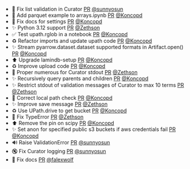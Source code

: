 - 🐛 Fix list validation in Curator [PR](https://github.com/laminlabs/lamindb/pull/2119) [@sunnyosun](https://github.com/sunnyosun)
- 📝 Add parquet example to arrays.ipynb [PR](https://github.com/laminlabs/lamindb/pull/2118) [@Koncopd](https://github.com/Koncopd)
- 📝 Fix docs for settings [PR](https://github.com/laminlabs/lamindb-setup/pull/895) [@Koncopd](https://github.com/Koncopd)
- ✨ Python 3.12 support [PR](https://github.com/laminlabs/lamindb/pull/2092) [@Zethson](https://github.com/Zethson)
- ✅ Test upath.rglob in a notebook [PR](https://github.com/laminlabs/lamindb-setup/pull/893) [@Koncopd](https://github.com/Koncopd)
- ♻️ Refactor imports and update upath code [PR](https://github.com/laminlabs/lamindb/pull/2116) [@Koncopd](https://github.com/Koncopd)
- ✨ Stream pyarrow.dataset.dataset supported formats in Artifact.open() [PR](https://github.com/laminlabs/lamindb/pull/2115) [@Koncopd](https://github.com/Koncopd)
- ⬆️ Upgrade lamindb-setup [PR](https://github.com/laminlabs/lamindb/pull/2114) [@Koncopd](https://github.com/Koncopd)
- ♻️ Improve upload code [PR](https://github.com/laminlabs/lamindb-setup/pull/892) [@Koncopd](https://github.com/Koncopd)
- 🐛 Proper numerous for Curator stdout [PR](https://github.com/laminlabs/lamindb/pull/2107) [@Zethson](https://github.com/Zethson)
- ✨ Recursively query parents and children [PR](https://github.com/laminlabs/lamindb/pull/2106) [@Koncopd](https://github.com/Koncopd)
- ✨ Restrict stdout of validation messages of Curator to max 10 terms [PR](https://github.com/laminlabs/lamindb/pull/2094) [@Zethson](https://github.com/Zethson)
- 🐛 Correct local path check [PR](https://github.com/laminlabs/lamindb-setup/pull/891) [@Koncopd](https://github.com/Koncopd)
- ✨ Improve save message [PR](https://github.com/laminlabs/lamin-cli/pull/94) [@Zethson](https://github.com/Zethson)
- ♻️ Use UPath.drive to get bucket [PR](https://github.com/laminlabs/lamindb-setup/pull/890) [@Koncopd](https://github.com/Koncopd)
- 🐛 Fix TypeError [PR](https://github.com/laminlabs/lamindb/pull/2089) [@Zethson](https://github.com/Zethson)
- ⬆️ Remove the pin on scipy [PR](https://github.com/laminlabs/lamindb/pull/2087) [@Koncopd](https://github.com/Koncopd)
- ✨ Set anon for specified public s3 buckets if aws credentials fail [PR](https://github.com/laminlabs/lamindb-setup/pull/889) [@Koncopd](https://github.com/Koncopd)
- 🔊 Raise ValidationError [PR](https://github.com/laminlabs/lamindb/pull/2086) [@sunnyosun](https://github.com/sunnyosun)
- 🔇 Fix Curator logging [PR](https://github.com/laminlabs/lamindb/pull/2085) [@sunnyosun](https://github.com/sunnyosun)
- 💚 Fix docs [PR](https://github.com/laminlabs/lamindb/pull/2083) [@falexwolf](https://github.com/falexwolf)
